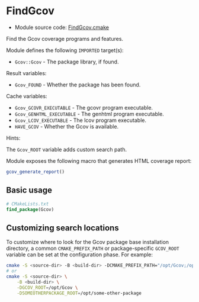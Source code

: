 <!-- This is auto-generated file. -->
# FindGcov

* Module source code: [FindGcov.cmake](https://github.com/petk/php-build-system/blob/master/cmake/cmake/modules/FindGcov.cmake)

Find the Gcov coverage programs and features.

Module defines the following `IMPORTED` target(s):

* `Gcov::Gcov` - The package library, if found.

Result variables:

* `Gcov_FOUND` - Whether the package has been found.

Cache variables:

* `Gcov_GCOVR_EXECUTABLE` - The gcovr program executable.
* `Gcov_GENHTML_EXECUTABLE` - The genhtml program executable.
* `Gcov_LCOV_EXECUTABLE` - The lcov program executable.
* `HAVE_GCOV` - Whether the Gcov is available.

Hints:

The `Gcov_ROOT` variable adds custom search path.

Module exposes the following macro that generates HTML coverage report:

```cmake
gcov_generate_report()
```

## Basic usage

```cmake
# CMakeLists.txt
find_package(Gcov)
```

## Customizing search locations

To customize where to look for the Gcov package base
installation directory, a common `CMAKE_PREFIX_PATH` or
package-specific `GCOV_ROOT` variable can be set at
the configuration phase. For example:

```sh
cmake -S <source-dir> -B <build-dir> -DCMAKE_PREFIX_PATH="/opt/Gcov;/opt/some-other-package"
# or
cmake -S <source-dir> \
    -B <build-dir> \
    -DGCOV_ROOT=/opt/Gcov \
    -DSOMEOTHERPACKAGE_ROOT=/opt/some-other-package
```
